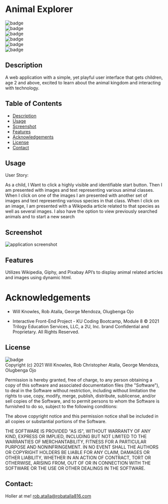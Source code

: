 # Animal Explorer

  ![badge](https://img.shields.io/github/languages/top/ratalla816/animal-app)
  <br> 
  ![badge](https://img.shields.io/github/languages/count/ratalla816/animal-app)
  <br>
  ![badge](https://img.shields.io/github/issues/ratalla816/animal-app)
  <br>
  ![badge](https://img.shields.io/github/issues-closed/ratalla816/animal-app)
  <br>
  ![badge](https://img.shields.io/github/last-commit/ratalla816/animal-app)
  <br>
  ![badge](https://img.shields.io/badge/license-MIT-important)
  
  ## Description
  
   A web application with a simple, yet playful user interface that gets children, age 2 and above, excited to learn about the animal kingdom and interacting with technology.

 
  ## Table of Contents
  - [Description](#description)
  - [Usage](#usage)
  - [Screenshot](#screenshot)
  - [Features](#features)
  - [Acknowledgements](#acknowledgements)
  - [License](#license)
  - [Contact](#contact)

  ## Usage
  User Story:

  As a child, I Want to click a highly visible and identifiable start button. 
  Then I am presented with images and text representing various animal classes.
  When I click on one of the images I am presented with another set of images and text representing various species in that class. 
  When I click on an image, I am presented with a Wikipedia article related to that species as well as several images. I also have the option to view previously searched animals and to start a new search 


  ## Screenshot
  ![application screenshot](./assets/images/animal-app-vid.gif)
 
  ## Features
  Utilizes Wikipedia, Giphy, and Pixabay API’s to display animal related articles and images using dynamic html.
  
  # Acknowledgements

  * Will Knowles, Rob Atalla, George Mendoza, Olugbenga Ojo
 
  * Interactive Front-End Project - KU Coding Bootcamp, Module 8 
    © 2021 Trilogy Education Services, LLC, a 2U, Inc. 
    brand Confidential and Proprietary. All Rights Reserved.
          
  ## License
  ![badge](https://img.shields.io/badge/license-MIT-important)
  <br>
  Copyright (c) 2021 Will Knowles, Rob Christopher Atalla, George Mendoza, Olugbenga Ojo 

  Permission is hereby granted, free of charge, to any person obtaining a copy of this software and associated documentation files (the "Software"), to deal in the Software without restriction, including without limitation the rights to use, copy, modify, merge, publish, distribute, sublicense, and/or sell copies of the Software, and to permit persons to whom the Software is furnished to do so, subject to the following conditions:

  The above copyright notice and this permission notice shall be included in all copies or substantial portions of the Software.

  THE SOFTWARE IS PROVIDED "AS IS", WITHOUT WARRANTY OF ANY KIND, EXPRESS OR IMPLIED, INCLUDING BUT NOT LIMITED TO THE WARRANTIES OF MERCHANTABILITY, FITNESS FOR A PARTICULAR PURPOSE AND NONINFRINGEMENT. IN NO EVENT SHALL THE AUTHORS OR COPYRIGHT HOLDERS BE LIABLE FOR ANY CLAIM, DAMAGES OR OTHER LIABILITY, WHETHER IN AN ACTION OF CONTRACT, TORT OR OTHERWISE, ARISING FROM, OUT OF OR IN CONNECTION WITH THE SOFTWARE OR THE USE OR OTHER DEALINGS IN THE SOFTWARE.

  ## Contact:
  Holler at me! <a href="mailto:rob.atalla@robatalla816.com">rob.atalla@robatalla816.com</a>